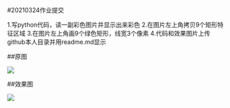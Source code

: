 #20210324作业提交


1.写python代码，读一副彩色图片并显示出来彩色
2.在图片左上角拷贝9个矩形特征区域
3.在图片左上角画9个绿色矩形，线宽3个像素
4.代码和效果图片上传github本人目录并用readme.md显示

##原图

![](B:\aSJTU\2021\开源硬件创客实战\homework1\ty.jpg)

##效果图

![](B:\aSJTU\2021\开源硬件创客实战\homework1\ty_result.jpg)